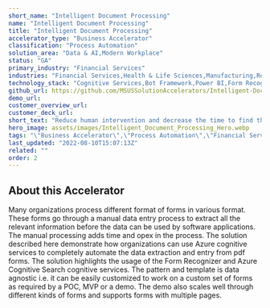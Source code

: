 ```yaml
---
short_name: "Intelligent Document Processing"
name: "Intelligent Document Processing"
title: "Intelligent Document Processing"
accelerator_type: "Business Accelerator"
classification: "Process Automation"
solution_area: "Data & AI,Modern Workplace"
status: "GA"
primary_industry: "Financial Services"
industries: "Financial Services,Health & Life Sciences,Manufacturing,Retail & Consumer Goods,"
technology_stack: "Cognitive Services,Bot Framework,Power BI,Form Recognizer,Cosmos DB,Luis"
github_url: https://github.com/MSUSSolutionAccelerators/Intelligent-Document-Processing-Solution-Accelerator
demo_url: 
customer_overview_url: 
customer_deck_url: 
short_text: "Reduce human intervention and decrease the time to find the key Data points in 100+page documents/contracts."
hero_image: assets/images/Intelligent_Document_Processing_Hero.webp
tags: "\"Business Accelerator\",\"Process Automation\",\"Financial Services\",\"Financial Services\",\"Health & Life Sciences\",\"Manufacturing\",\"Retail & Consumer Goods\",\"\",\"Cognitive Services\",\"Bot Framework\",\"Power BI\",\"Form Recognizer\",\"Cosmos DB\",\"Luis\",\"Data & AI\",\"Modern Workplace\",\"GA\""
last_updated: "2022-08-10T15:07:13Z"
related: ""
order: 2
---
```

## About this Accelerator

Many organizations process different format of forms in various format. These forms go through a manual data entry process to extract all the relevant information before the data can be used by software applications. The manual processing adds time and opex in the process. The solution described here demonstrate how organizations can use Azure cognitive services to completely automate the data extraction and entry from pdf forms. The solution highlights the usage of the Form Recognizer and Azure Cognitive Search cognitive services. The pattern and template is data agnostic i.e. it can be easily customized to work on a custom set of forms as required by a POC, MVP or a demo. The demo also scales well through different kinds of forms and supports forms with multiple pages.